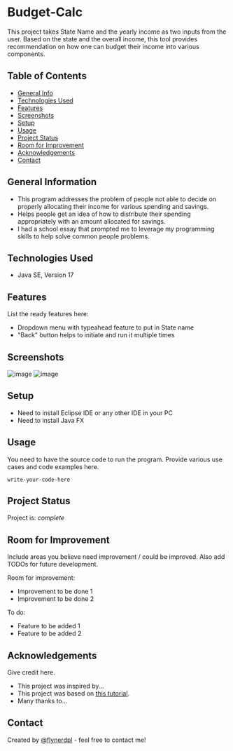 # Budget-Calc
This project takes State Name and the yearly income as two inputs from the user. Based on the state and the overall income, this tool provides recommendation on how one can budget their income into various components.

## Table of Contents
* [General Info](#general-information)
* [Technologies Used](#technologies-used)
* [Features](#features)
* [Screenshots](#screenshots)
* [Setup](#setup)
* [Usage](#usage)
* [Project Status](#project-status)
* [Room for Improvement](#room-for-improvement)
* [Acknowledgements](#acknowledgements)
* [Contact](#contact)
<!-- * [License](#license) -->


## General Information

- This program addresses the problem of people not able to decide on properly allocating their income for various spending and savings.
- Helps people get an idea of how to distribute their spending appropriately with an amount allocated for savings. 
- I had a school essay that prompted me to leverage my programming skills to help solve common people problems.


## Technologies Used
- Java SE, Version 17


## Features
List the ready features here:
- Dropdown menu with typeahead feature to put in State name
- "Back" button helps to initiate and run it multiple times


## Screenshots

![image](https://user-images.githubusercontent.com/34558093/139105423-df897ba1-4099-46cf-949e-50be8959305d.png)
![image](https://user-images.githubusercontent.com/34558093/139105492-3c44ef3f-249f-4d9b-a7ae-82ba02cbe69c.png)


## Setup

- Need to install Eclipse IDE or any other IDE in your PC
- Need to install Java FX 


## Usage

You need to have the source code to run the program.
Provide various use cases and code examples here.

`write-your-code-here`


## Project Status
Project is: _complete_


## Room for Improvement
Include areas you believe need improvement / could be improved. Also add TODOs for future development.

Room for improvement:
- Improvement to be done 1
- Improvement to be done 2

To do:
- Feature to be added 1
- Feature to be added 2


## Acknowledgements
Give credit here.
- This project was inspired by...
- This project was based on [this tutorial](https://www.example.com).
- Many thanks to...


## Contact
Created by [@flynerdpl](https://www.flynerd.pl/) - feel free to contact me!


<!-- Optional -->
<!-- ## License -->
<!-- This project is open source and available under the [... License](). -->
